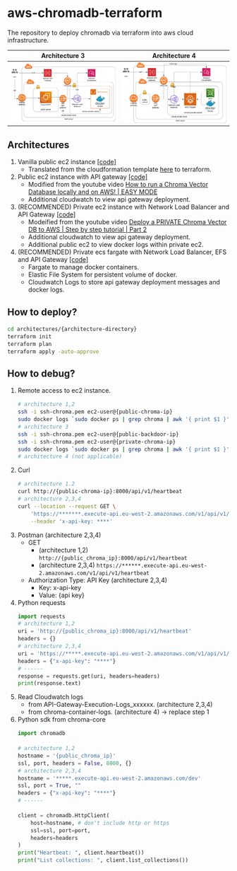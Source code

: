 # aws-chromadb-terraform
The repository to deploy chromadb via terraform into aws cloud infrastructure.

|Architecture 3|Architecture 4|
|---|---|
|![diagram](resources/apigw-nlb-ec2.png)|![diagram](resources/apigw-nlb-ecs.png)|

## Architectures
1. Vanilla public ec2 instance [[code]](architectures/vanilla-ec2)
    - Translated from the cloudformation template [here](https://s3.amazonaws.com/public.trychroma.com/cloudformation/latest/chroma.cf.json) to terraform.
2. Public ec2 instance with API gateway [[code]](architectures/apigw-public-ec2/)
    - Modified from the youtube video [How to run a Chroma Vector Database locally and on AWS! | EASY MODE](https://www.youtube.com/watch?v=xRIEKjOosaM)
    - Additional cloudwatch to view api gateway deployment.
3. (RECOMMENDED) Private ec2 instance with Network Load Balancer and API Gateway [[code]](architectures/apigw-nlb-ec2)
    - Modeified from the youtube video [Deploy a PRIVATE Chroma Vector DB to AWS | Step by step tutorial | Part 2](https://www.youtube.com/watch?v=rD3G3hbAawE&t=27s)
    - Additional cloudwatch to view api gateway deployment.
    - Additional public ec2 to view docker logs within private ec2.
4. (RECOMMENDED) Private ecs fargate with Network Load Balancer, EFS and API Gateway [[code]](architectures/apigw-nlb-ecs)
    - Fargate to manage docker containers.
    - Elastic File System for persistent volume of docker.
    - Cloudwatch Logs to store api gateway deployment messages and docker logs.

## How to deploy?
```bash
cd architectures/{architecture-directory}
terraform init
terraform plan
terraform apply -auto-approve
```

## How to debug?
1. Remote access to ec2 instance.
    ```bash
    # architecture 1,2
    ssh -i ssh-chroma.pem ec2-user@{public-chroma-ip}
    sudo docker logs `sudo docker ps | grep chroma | awk '{ print $1 }'`
    # architecture 3
    ssh -i ssh-chroma.pem ec2-user@{public-backdoor-ip}
    ssh -i ssh-chroma.pem ec2-user@{private-chroma-ip}
    sudo docker logs `sudo docker ps | grep chroma | awk '{ print $1 }'`
    # architecture 4 (not applicable)
    ```
2. Curl
    ```bash
    # architecture 1.2
    curl http://{public-chroma-ip}:8000/api/v1/heartbeat
    # architecture 2,3,4
    curl --location --request GET \
        'https://*******.execute-api.eu-west-2.amazonaws.com/v1/api/v1/heartbeat' \
        --header 'x-api-key: ****'
    ```
3. Postman (architecture 2,3,4)
    - GET
        - (architecture 1,2) `http://{public_chroma_ip}:8000/api/v1/heartbeat`
        - (architecture 2,3,4) `https://******.execute-api.eu-west-2.amazonaws.com/v1/api/v1/heartbeat`
    - Authorization Type: API Key (architecture 2,3,4)
        - Key: x-api-key
        - Value: {api key}
4. Python requests
    ```python
    import requests
    # architecture 1,2
    uri = 'http://{public_chroma_ip}:8000/api/v1/heartbeat'
    headers = {}
    # architecture 2,3,4
    uri = 'https://*****.execute-api.eu-west-2.amazonaws.com/v1/api/v1/heartbeat'
    headers = {"x-api-key": "****"}
    # ------
    response = requests.get(uri, headers=headers)
    print(response.text)
    ```
5. Read Cloudwatch logs
    - from API-Gateway-Execution-Logs_xxxxxx. (architecture 2,3,4)
    - from chroma-container-logs. (architecture 4) -> replace step 1
6. Python sdk from chroma-core
    ```python
    import chromadb

    # architecture 1,2
    hostname = '{public_chroma_ip}'
    ssl, port, headers = False, 8000, {}
    # architecture 2,3,4
    hostname = '*****.execute-api.eu-west-2.amazonaws.com/dev'
    ssl, port = True, ""
    headers = {"x-api-key": "****"}
    # ------

    client = chromadb.HttpClient(
        host=hostname, # don't include http or https
        ssl=ssl, port=port,
        headers=headers
    )
    print("Heartbeat: ", client.heartbeat())
    print("List collections: ", client.list_collections())
    ```
